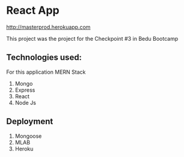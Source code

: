 # React App 

http://masterprod.herokuapp.com

This project was the project for the Checkpoint #3 in Bedu Bootcamp


## Technologies used:

For this application MERN Stack

1. Mongo
2. Express
3. React
4. Node Js


## Deployment
1. Mongoose
2. MLAB
3. Heroku
